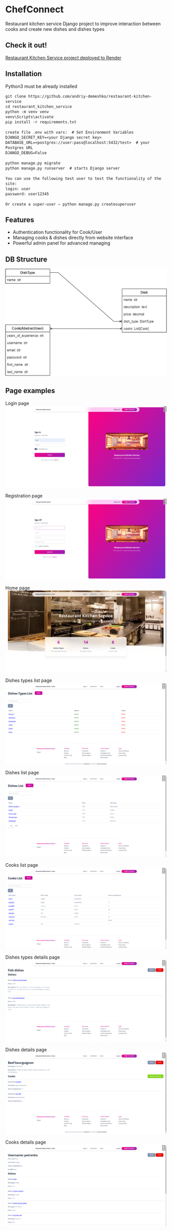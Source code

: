 # ChefConnect

Restaurant kitchen service Django project to improve interaction between cooks and create new dishes and dishes types

## Check it out!

[Restaurant Kitchen Service project deployed to Render](https://restaurant-kitchen-service-tum5.onrender.com)

## Installation

Python3 must be already installed

```shell
git clone https://github.com/andriy-demeshko/restaurant-kitchen-service
cd restaurant_kitchen_service
python -m venv venv
venv\Scripts\activate
pip install -r requirements.txt

create file .env with vars:  # Set Environment Variables
DJANGO_SECRET_KEY=<your Django secret key>
DATABASE_URL=<postgres://user:pass@localhost:5432/test>  # your Postgres URL
DJANGO_DEBUG=False

python manage.py migrate
python manage.py runserver  # starts Django server

You can use the following test user to test the functionality of the site:
login: user
password: user12345

Or create a super-user — python manage.py createsuperuser
```

## Features

* Authentication functionality for Cook/User
* Managing cooks & dishes directly from website interface
* Powerful admin panel for advanced managing

## DB Structure

![](for_readme/db-structure.png)

## Page examples

Login page
![Website Interface](for_readme/login.png)

Registration page
![Website Interface](for_readme/registration.png)

Home page
![Website Interface](for_readme/home.png)

Dishes types list page
![Website Interface](for_readme/dishes_types_list.png)

Dishes list page
![Website Interface](for_readme/dishes_list.png)

Cooks list page
![Website Interface](for_readme/cooks_list.png)

Dishes types details page
![Website Interface](for_readme/dishes_types_details.png)

Dishes details page
![Website Interface](for_readme/dishes_details.png)

Cooks details page
![Website Interface](for_readme/cooks_details.png)
